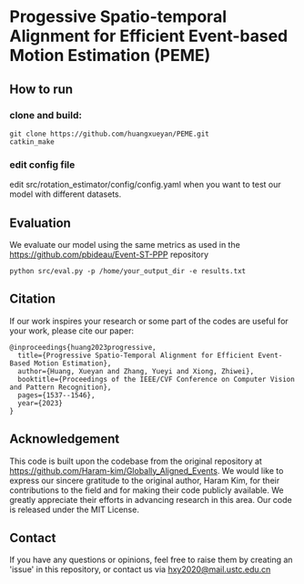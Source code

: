 # **P**rogessive Spatio-temporal Alignment for Efficient **E**vent-based **M**otion **E**stimation (PEME)



## How to run
### clone and build: 

    git clone https://github.com/huangxueyan/PEME.git
    catkin_make 

### edit config file 
edit src/rotation_estimator/config/config.yaml when you want to test our model with different datasets.


## Evaluation
We evaluate our model using the same metrics as used in the https://github.com/pbideau/Event-ST-PPP repository

    python src/eval.py -p /home/your_output_dir -e results.txt 

## Citation
If our work inspires your research or some part of the codes are useful for your work, please cite our paper:
```
@inproceedings{huang2023progressive,
  title={Progressive Spatio-Temporal Alignment for Efficient Event-Based Motion Estimation},
  author={Huang, Xueyan and Zhang, Yueyi and Xiong, Zhiwei},
  booktitle={Proceedings of the IEEE/CVF Conference on Computer Vision and Pattern Recognition},
  pages={1537--1546},
  year={2023}
}
```

## Acknowledgement
This code is built upon the codebase from the original repository at https://github.com/Haram-kim/Globally_Aligned_Events. We would like to express our sincere gratitude to the original author, Haram Kim, for their contributions to the field and for making their code publicly available. We greatly appreciate their efforts in advancing research in this area. 
Our code is released under the MIT License.

## Contact
If you have any questions or opinions, feel free to raise them by creating an 'issue' in this repository, or contact us via hxy2020@mail.ustc.edu.cn

